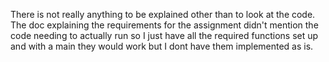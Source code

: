 There is not really anything to be explained other than to look at the code. The doc explaining the requirements for the assignment didn't mention the code needing to actually run so I just have all the required functions set up and with a main they would work but I dont have them implemented as is.
